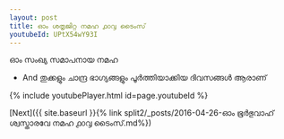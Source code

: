```yaml
---
layout: post
title: ഓം ശതൃജിറ്റ നമഹ ൧൦൮ ടൈംസ്
youtubeId: UPtX54wY93I
---
```

 
 
 ഓം സംഖ്യ സമാപനായ നമഹ 
 
 -  And തുക്കളും ചാന്ദ്ര ഭാഗ്യങ്ങളും പൂർത്തിയാക്കിയ ദിവസങ്ങൾ ആരാണ് 
 
  
 
  
 
 
 
 
 
 


{% include youtubePlayer.html id=page.youtubeId %}
 
[Next]({{ site.baseurl }}{% link  split2/_posts/2016-04-26-ഓം ഭൂർഭുവാഹ്‌ ശ്വസ്താരവേ നമഹ ൧൦൮ ടൈംസ്.md%})
 
